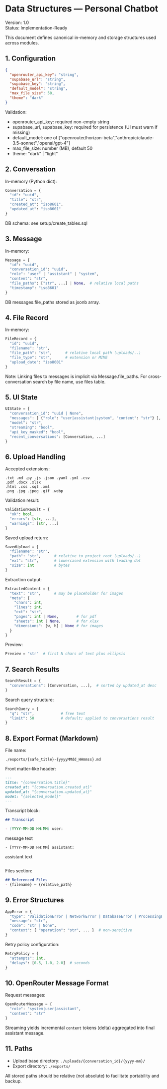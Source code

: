 # Data Structures — Personal Chatbot

Version: 1.0  
Status: Implementation-Ready

This document defines canonical in-memory and storage structures used across modules.

## 1. Configuration

```json
{
  "openrouter_api_key": "string",
  "supabase_url": "string",
  "supabase_key": "string",
  "default_model": "string",
  "max_file_size": 50,
  "theme": "dark"
}
```

Validation:
- openrouter_api_key: required non-empty string
- supabase_url, supabase_key: required for persistence (UI must warn if missing)
- default_model: one of ["openrouter/horizon-beta","anthropic/claude-3.5-sonnet","openai/gpt-4"]
- max_file_size: number (MB), default 50
- theme: "dark" | "light"

## 2. Conversation

In-memory (Python dict):
```python
Conversation = {
  "id": "uuid",
  "title": "str",
  "created_at": "iso8601",
  "updated_at": "iso8601"
}
```

DB schema: see setup/create_tables.sql

## 3. Message

In-memory:
```python
Message = {
  "id": "uuid",
  "conversation_id": "uuid",
  "role": "user" | "assistant" | "system",
  "content": "str",
  "file_paths": ["str", ...] | None,  # relative local paths
  "timestamp": "iso8601"
}
```

DB messages.file_paths stored as jsonb array.

## 4. File Record

In-memory:
```python
FileRecord = {
  "id": "uuid",
  "filename": "str",
  "file_path": "str",      # relative local path (uploads/..)
  "file_type": "str",      # extension or MIME
  "upload_date": "iso8601"
}
```

Note: Linking files to messages is implicit via Message.file_paths. For cross-conversation search by file name, use files table.

## 5. UI State

```python
UIState = {
  "conversation_id": "uuid | None",
  "messages": [ {"role": "user|assistant|system", "content": "str"} ],
  "model": "str",
  "streaming": "bool",
  "api_key_masked": "bool",
  "recent_conversations": [Conversation, ...]
}
```

## 6. Upload Handling

Accepted extensions:
```text
.txt .md .py .js .json .yaml .yml .csv
.pdf .docx .xlsx
.html .css .sql .xml
.png .jpg .jpeg .gif .webp
```

Validation result:
```python
ValidationResult = {
  "ok": bool,
  "errors": [str, ...],
  "warnings": [str, ...]
}
```

Saved upload return:
```python
SavedUpload = {
  "filename": "str",
  "path": "str",      # relative to project root (uploads/..)
  "ext": "str",       # lowercased extension with leading dot
  "size": int         # bytes
}
```

Extraction output:
```python
ExtractedContent = {
  "text": "str",      # may be placeholder for images
  "meta": {
    "chars": int,
    "lines": int,
    "ext": "str",
    "pages": int | None,        # for pdf
    "sheets": int | None,       # for xlsx
    "dimensions": [w, h] | None # for images
  }
}
```

Preview:
```python
Preview = "str"  # first N chars of text plus ellipsis
```

## 7. Search Results

```python
SearchResult = {
  "conversations": [Conversation, ...],  # sorted by updated_at desc
}
```

Search query structure:
```python
SearchQuery = {
  "q": "str",            # free text
  "limit": 50            # default; applied to conversations result
}
```

## 8. Export Format (Markdown)

File name:
```
./exports/{safe_title}-{yyyyMMdd_HHmmss}.md
```

Front matter-like header:
```markdown
---
title: "{conversation.title}"
created_at: "{conversation.created_at}"
updated_at: "{conversation.updated_at}"
model: "{selected_model}"
---
```

Transcript block:
```markdown
## Transcript

- [YYYY-MM-DD HH:MM] user:
  ```
  message text
  ```
- [YYYY-MM-DD HH:MM] assistant:
  ```
  assistant text
  ```
```

Files section:
```markdown
## Referenced Files
- {filename} — {relative_path}
```

## 9. Error Structures

```python
AppError = {
  "type": "ValidationError | NetworkError | DatabaseError | ProcessingError",
  "message": "str",
  "code": "str | None",
  "context": { "operation": "str", ... }  # non-sensitive
}
```

Retry policy configuration:
```python
RetryPolicy = {
  "attempts": int,
  "delays": [0.5, 1.0, 2.0]  # seconds
}
```

## 10. OpenRouter Message Format

Request messages:
```python
OpenRouterMessage = {
  "role": "system|user|assistant",
  "content": "str"
}
```

Streaming yields incremental `content` tokens (delta) aggregated into final assistant message.

## 11. Paths

- Upload base directory: `./uploads/{conversation_id}/{yyyy-mm}/`
- Export directory: `./exports/`

All stored paths should be relative (not absolute) to facilitate portability and backup.
